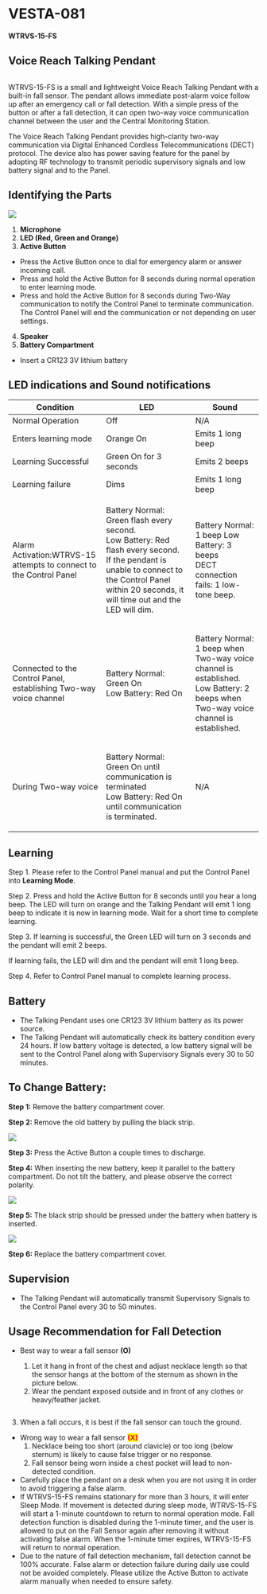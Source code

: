 # VESTA-081

**WTRVS-15-FS**

## **Voice Reach Talking Pendant**&#x20;

<figure><img src=".gitbook/assets/image (56).png" alt=""><figcaption></figcaption></figure>

WTRVS-15-FS is a small and lightweight Voice Reach Talking Pendant with a built-in fall sensor. The pendant allows immediate post-alarm voice follow up after an emergency call or fall detection. With a simple press of the button or after a fall detection, it can open two-way voice communication channel between the user and the Central Monitoring Station.

The Voice Reach Talking Pendant provides high-clarity two-way communication via Digital Enhanced Cordless Telecommunications (DECT) protocol. The device also has power saving feature for the panel by adopting RF technology to transmit periodic supervisory signals and low battery signal and to the Panel.

## **Identifying the Parts**

![](<.gitbook/assets/0 (54).jpeg>)

1. **Microphone**
2. **LED (Red, Green and Orange)**
3. **Active Button**

* Press the Active Button once to dial for emergency alarm or answer incoming call.
* Press and hold the Active Button for 8 seconds during normal operation to enter learning mode.
* Press and hold the Active Button for 8 seconds during Two-Way communication to notify the Control Panel to terminate communication. The Control Panel will end the communication or not depending on user settings.

4. **Speaker**
5. **Battery Compartment**

* Insert a CR123 3V lithium battery

## **LED indications and Sound notifications**

| Condition                                                          | LED                                                                                                                                                                                                            | Sound                                                                                                                                       |
| ------------------------------------------------------------------ | -------------------------------------------------------------------------------------------------------------------------------------------------------------------------------------------------------------- | ------------------------------------------------------------------------------------------------------------------------------------------- |
| Normal Operation                                                   | Off                                                                                                                                                                                                            | N/A                                                                                                                                         |
| Enters learning mode                                               | Orange On                                                                                                                                                                                                      | Emits 1 long beep                                                                                                                           |
| Learning Successful                                                | Green On for 3 seconds                                                                                                                                                                                         | Emits 2 beeps                                                                                                                               |
| Learning failure                                                   | Dims                                                                                                                                                                                                           | Emits 1 long beep                                                                                                                           |
| Alarm Activation:WTRVS-15 attempts to connect to the Control Panel | <p>Battery Normal: Green flash every second.<br>Low Battery: Red flash every second.<br>If the pendant is unable to connect to the Control Panel within 20 seconds, it will time out and the LED will dim.</p> | <p>Battery Normal: 1 beep Low Battery: 3 beeps<br>DECT connection fails: 1 low-tone beep.</p>                                               |
| Connected to the Control Panel, establishing Two-way voice channel | <p>Battery Normal: Green On<br>Low Battery: Red On</p>                                                                                                                                                         | <p>Battery Normal: 1 beep when Two-way voice channel is established.<br>Low Battery: 2 beeps when Two-way voice channel is established.</p> |
| During Two-way voice                                               | <p>Battery Normal: Green On until communication is terminated<br>Low Battery: Red On until communication is terminated.</p>                                                                                    | N/A                                                                                                                                         |

## **Learning**

Step 1. Please refer to the Control Panel manual and put the Control Panel into **Learning Mode**.

Step 2. Press and hold the Active Button for 8 seconds until you hear a long beep. The LED will turn on orange and the Talking Pendant will emit 1 long beep to indicate it is now in learning mode. Wait for a short time to complete learning.

Step 3. If learning is successful, the Green LED will turn on 3 seconds and the pendant will emit 2 beeps.

If learning fails, the LED will dim and the pendant will emit 1 long beep.

Step 4. Refer to Control Panel manual to complete learning process.

## **Battery**

* The Talking Pendant uses one CR123 3V lithium battery as its power source.
* The Talking Pendant will automatically check its battery condition every 24 hours. If low battery voltage is detected, a low battery signal will be sent to the Control Panel along with Supervisory Signals every 30 to 50 minutes.

## **To Change Battery:**

**Step 1:** Remove the battery compartment cover.

**Step 2:** Remove the old battery by pulling the black strip.

![](<.gitbook/assets/1 (53).png>)

**Step 3:** Press the Active Button a couple times to discharge.

**Step 4:** When inserting the new battery, keep it parallel to the battery compartment. Do not tilt the battery, and please observe the correct polarity.

![](<.gitbook/assets/2 (61).png>)

**Step 5:** The black strip should be pressed under the battery when battery is inserted.

![](<.gitbook/assets/3 (58).png>)

**Step 6:** Replace the battery compartment cover.

## **Supervision**

* The Talking Pendant will automatically transmit Supervisory Signals to the Control Panel every 30 to 50 minutes.

## **Usage Recommendation for Fall Detection**

*   Best way to wear a fall sensor **(O)**

    1. Let it hang in front of the chest and adjust necklace length so that the sensor hangs at the bottom of the sternum as shown in the picture below.
    2. Wear the pendant exposed outside and in front of any clothes or heavy/feather jacket.



    <figure><img src=".gitbook/assets/image (1) (1) (1) (1) (1) (1) (1) (1) (1) (1) (1) (1) (1) (1) (1) (1) (1) (1) (1) (1) (1) (1) (1) (1) (1) (1) (1) (1) (1) (1) (1) (1) (1) (1) (1) (1) (1) (1) (1) (1) (1) (1) (1) (1) (1) (1) (1) (1) (1) (1) (1) (1) (1) (1) (1) (1) (1) (1) (1) (1).png" alt=""><figcaption></figcaption></figure>

3. When a fall occurs, it is best if the fall sensor can touch the ground.

* Wrong way to wear a fall sensor <mark style="color:red;">**(X)**</mark>
  1. Necklace being too short (around clavicle) or too long (below sternum) is likely to cause false trigger or no response.
  2. Fall sensor being worn inside a chest pocket will lead to non-detected condition.
* Carefully place the pendant on a desk when you are not using it in order to avoid triggering a false alarm.
* If WTRVS-15-FS remains stationary for more than 3 hours, it will enter Sleep Mode. If movement is detected during sleep mode, WTRVS-15-FS will start a 1-minute countdown to return to normal operation mode. Fall detection function is disabled during the 1-minute timer, and the user is allowed to put on the Fall Sensor again after removing it without activating false alarm. When the 1-minute timer expires, WTRVS-15-FS will return to normal operation.
* Due to the nature of fall detection mechanism, fall detection cannot be 100% accurate. False alarm or detection failure during daily use could not be avoided completely. Please utilize the Active Button to activate alarm manually when needed to ensure safety.

